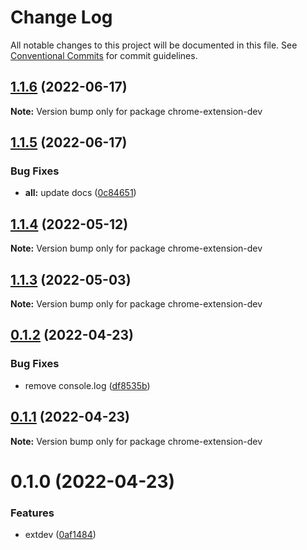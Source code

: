 # Change Log

All notable changes to this project will be documented in this file.
See [Conventional Commits](https://conventionalcommits.org) for commit guidelines.

## [1.1.6](https://github.com/snomiao/js/compare/chrome-extension-dev@1.1.5...chrome-extension-dev@1.1.6) (2022-06-17)

**Note:** Version bump only for package chrome-extension-dev

## [1.1.5](https://github.com/snomiao/js/compare/chrome-extension-dev@1.1.4...chrome-extension-dev@1.1.5) (2022-06-17)

### Bug Fixes

- **all:** update docs ([0c84651](https://github.com/snomiao/js/commit/0c84651ebba4a14fcb105611ddeb7a51ff887a36))

## [1.1.4](https://github.com/snomiao/js/compare/chrome-extension-dev@1.1.3...chrome-extension-dev@1.1.4) (2022-05-12)

**Note:** Version bump only for package chrome-extension-dev

## [1.1.3](https://github.com/snomiao/js/compare/chrome-extension-dev@0.1.2...chrome-extension-dev@1.1.3) (2022-05-03)

**Note:** Version bump only for package chrome-extension-dev

## [0.1.2](https://github.com/snomiao/js/compare/chrome-extension-dev@0.1.1...chrome-extension-dev@0.1.2) (2022-04-23)

### Bug Fixes

- remove console.log ([df8535b](https://github.com/snomiao/js/commit/df8535b7da5d61de610cbb44106c961396bab7b8))

## [0.1.1](https://github.com/snomiao/js/compare/chrome-extension-dev@0.1.0...chrome-extension-dev@0.1.1) (2022-04-23)

**Note:** Version bump only for package chrome-extension-dev

# 0.1.0 (2022-04-23)

### Features

- extdev ([0af1484](https://github.com/snomiao/js/commit/0af1484fc38b771bbb108f62132bd6ecbaea6cdf))
